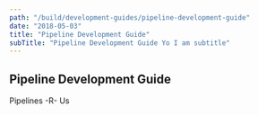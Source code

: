 ```yaml
---
path: "/build/development-guides/pipeline-development-guide"
date: "2018-05-03"
title: "Pipeline Development Guide"
subTitle: "Pipeline Development Guide Yo I am subtitle"
---
```


## Pipeline Development Guide

Pipelines -R- Us
